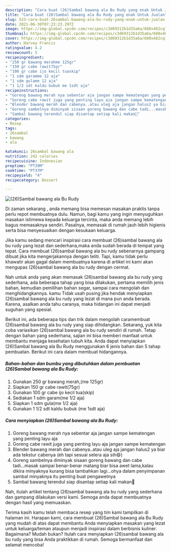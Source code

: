 ```yaml
---
description: "Cara buat (26)Sambal bawang ala Bu Rudy yang enak Untuk Jualan"
title: "Cara buat (26)Sambal bawang ala Bu Rudy yang enak Untuk Jualan"
slug: 523-cara-buat-26sambal-bawang-ala-bu-rudy-yang-enak-untuk-jualan
date: 2021-06-30T07:23:23.297Z
image: https://img-global.cpcdn.com/recipes/c3d69312b1d35a6a/680x482cq70/26sambal-bawang-ala-bu-rudy-foto-resep-utama.jpg
thumbnail: https://img-global.cpcdn.com/recipes/c3d69312b1d35a6a/680x482cq70/26sambal-bawang-ala-bu-rudy-foto-resep-utama.jpg
cover: https://img-global.cpcdn.com/recipes/c3d69312b1d35a6a/680x482cq70/26sambal-bawang-ala-bu-rudy-foto-resep-utama.jpg
author: Harvey Francis
ratingvalue: 4.2
reviewcount: 5
recipeingredient:
- "250 gr bawang merahme 125gr"
- "150 gr cabe rawit75gr"
- "100 gr cabe ijo kecil tuaskip"
- "1 sdm garamme 12 aja"
- "1 sdm gulame 12 aja"
- "1 1/2 sdt kaldu bubuk me 1sdt aja"
recipeinstructions:
- "Goreng bawang merah nya sebentar aja jangan sampe kematengan yang penting layu aja"
- "Goreng cabe rawit juga yang penting layu aja jangan sampe kematengan"
- "Blender bawang merah dan cabenya..atau uleg aja jangan halus2 ya biar ada tekstur cabenya (eh tapi sesuai selera aja sih😄)"
- "Goreng sambelnya diminyak sisaan goreng bawang dan cabe tadi...masak sampai benar-benar matang biar bisa awet lama,kalau dikira minyaknya kurang bisa tambahkan lagi...ohya dalam penyimpanan sambal minyaknya itu penting buat pengawetnya"
- "Sambal bawang terendul siap disantap setiap kali makan🤤"
categories:
- Resep
tags:
- 26sambal
- bawang
- ala

katakunci: 26sambal bawang ala 
nutrition: 242 calories
recipecuisine: Indonesian
preptime: "PT39M"
cooktime: "PT37M"
recipeyield: "4"
recipecategory: Dessert

---
```



![(26)Sambal bawang ala Bu Rudy](https://img-global.cpcdn.com/recipes/c3d69312b1d35a6a/680x482cq70/26sambal-bawang-ala-bu-rudy-foto-resep-utama.jpg)

Di zaman  sekarang , anda memang bisa memesan masakan praktis tanpa perlu repot membuatnya dulu. Namun, bagi kamu yang ingin menyuguhkan masakan istimewa kepada keluarga tercinta, maka anda memang lebih bagus memasaknya sendiri. Pasalnya, memasak di rumah jauh lebih higienis serta bisa menyesuaikan dengan kesukaan keluarga.

Jika kamu sedang mencari inspirasi cara membuat (26)sambal bawang ala bu rudy yang lezat dan sederhana,maka anda sudah berada di tempat yang tepat. Cara membuat (26)sambal bawang ala bu rudy  sebenarnya gampang dibuat jika kita mengerjakannya dengan teliti. Tapi, kamu tidak perlu khawatir akan gagal dalam membuatnya 
karena di artikel ini kami akan mengupas (26)sambal bawang ala bu rudy dengan cermat.  



Nah untuk anda yang akan memasak (26)sambal bawang ala bu rudy yang sederhana, ada beberapa tahap yang bisa dilakukan, pertama memilih jenis bahan, kemudian pemilihan bahan segar, sampai cara mengolah dan menghidangkannya. kamu Tidak usah pusing jika hendak menyiapkan (26)sambal bawang ala bu rudy yang lezat di mana pun anda berada. Karena, asalkan anda  tahu caranya, maka hidangan ini dapat menjadi suguhan yang spesial.

Berikut ini, ada beberapa tips dan trik dalam mengolah caramembuat (26)sambal bawang ala bu rudy yang siap dihidangkan. Sekarang, yuk kita coba variasikan (26)sambal bawang ala bu rudy sendiri di rumah. Tetap dengan bahan yang sederhana, sajian ini bisa memberi manfaat untuk membantu menjaga kesehatan tubuh kita. Anda dapat menyiapkan (26)Sambal bawang ala Bu Rudy menggunakan 6 jenis bahan dan 5 tahap pembuatan. Berikut ini cara dalam membuat hidangannya.

<!--inarticleads1-->

##### Bahan-bahan dan bumbu yang dibutuhkan dalam pembuatan (26)Sambal bawang ala Bu Rudy:

1. Gunakan 250 gr bawang merah,(me 125gr)
1. Siapkan 150 gr cabe rawit(75gr)
1. Gunakan 100 gr cabe ijo kecil tua(skip)
1. Sediakan 1 sdm garam(me 1/2 aja)
1. Siapkan 1 sdm gula(me 1/2 aja)
1. Gunakan 1 1/2 sdt kaldu bubuk (me 1sdt aja)




<!--inarticleads2-->

##### Cara menyiapkan (26)Sambal bawang ala Bu Rudy:

1. Goreng bawang merah nya sebentar aja jangan sampe kematengan yang penting layu aja
1. Goreng cabe rawit juga yang penting layu aja jangan sampe kematengan
1. Blender bawang merah dan cabenya..atau uleg aja jangan halus2 ya biar ada tekstur cabenya (eh tapi sesuai selera aja sih😄)
1. Goreng sambelnya diminyak sisaan goreng bawang dan cabe tadi...masak sampai benar-benar matang biar bisa awet lama,kalau dikira minyaknya kurang bisa tambahkan lagi...ohya dalam penyimpanan sambal minyaknya itu penting buat pengawetnya
1. Sambal bawang terendul siap disantap setiap kali makan🤤




Nah, itulah artikel tentang  (26)sambal bawang ala bu rudy  yang sederhana dan gampang dilakukan versi kami. Semoga anda dapat membuatnya dengan hasil yang memuaskan. 

Terima kasih kamu telah membaca resep yang tim kami tampilkan di halaman ini. Harapan kami, cara membuat  (26)Sambal bawang ala Bu Rudy yang mudah di atas dapat membantu Anda menyiapkan masakan yang lezat untuk keluarga/teman ataupun menjadi inspirasi dalam berbisnis kuliner. Bagaimana? Mudah bukan? Itulah cara menyiapkan (26)sambal bawang ala bu rudy yang bisa Anda praktikkan di rumah. Semoga bermanfaat dan selamat mencoba!

